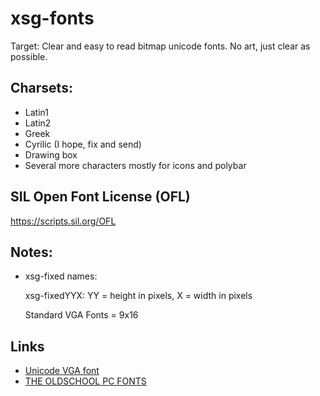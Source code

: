 # xsg-fonts

Target: Clear and easy to read bitmap unicode fonts. No art, just clear as possible.

## Charsets:

* Latin1
* Latin2
* Greek
* Cyrilic (I hope, fix and send)
* Drawing box
* Several more characters mostly for icons and polybar

## SIL Open Font License (OFL)
https://scripts.sil.org/OFL

## Notes:

* xsg-fixed names:

	xsg-fixedYYX:
	YY = height in pixels, X  = width in pixels

	Standard VGA Fonts = 9x16

## Links
* [Unicode VGA font](http://www.inp.nsk.su/~bolkhov/files/fonts/univga/)
* [THE OLDSCHOOL PC FONTS](https://int10h.org/oldschool-pc-fonts/fontlist/)
